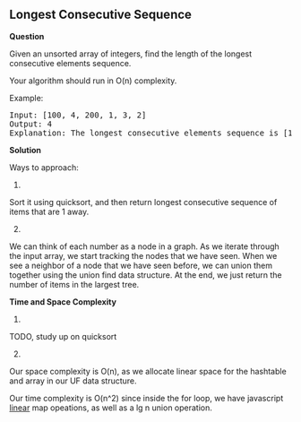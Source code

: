 <h2>Longest Consecutive Sequence</h2>

**Question**

Given an unsorted array of integers, find the length of the longest consecutive elements sequence.

Your algorithm should run in O(n) complexity.

Example:

<pre>
Input: [100, 4, 200, 1, 3, 2]
Output: 4
Explanation: The longest consecutive elements sequence is [1, 2, 3, 4]. Therefore its length is 4.
</pre>

**Solution**

Ways to approach:

1.

Sort it using quicksort, and then return longest consecutive sequence of items that are 1 away.

2.

We can think of each number as a node in a graph. As we iterate through the input array, we 
start tracking the nodes that we have seen. When we see a neighbor of a node that we have seen before,
we can union them together using the union find data structure. At the end, we just return the number of 
items in the largest tree.

**Time and Space Complexity**

1.

TODO, study up on quicksort

2.

Our space complexity is O(n), as we allocate linear space for the hashtable and array in our UF data structure.

Our time complexity is O(n^2) since inside the for loop, we have javascript [linear](https://stackoverflow.com/a/31092145/1718640) map opeations, as well as a lg n union operation.






